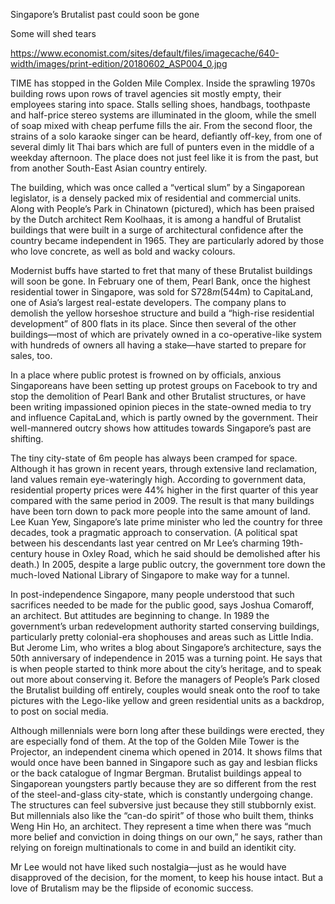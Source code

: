 Singapore’s Brutalist past could soon be gone

Some will shed tears

https://www.economist.com/sites/default/files/imagecache/640-width/images/print-edition/20180602_ASP004_0.jpg


TIME has stopped in the Golden Mile Complex. Inside the sprawling 1970s building rows upon rows of travel agencies sit mostly empty, their employees staring into space. Stalls selling shoes, handbags, toothpaste and half-price stereo systems are illuminated in the gloom, while the smell of soap mixed with cheap perfume fills the air. From the second floor, the strains of a solo karaoke singer can be heard, defiantly off-key, from one of several dimly lit Thai bars which are full of punters even in the middle of a weekday afternoon. The place does not just feel like it is from the past, but from another South-East Asian country entirely.

The building, which was once called a “vertical slum” by a Singaporean legislator, is a densely packed mix of residential and commercial units. Along with People’s Park in Chinatown (pictured), which has been praised by the Dutch architect Rem Koolhaas, it is among a handful of Brutalist buildings that were built in a surge of architectural confidence after the country became independent in 1965. They are particularly adored by those who love concrete, as well as bold and wacky colours.


Modernist buffs have started to fret that many of these Brutalist buildings will soon be gone. In February one of them, Pearl Bank, once the highest residential tower in Singapore, was sold for S$728m ($544m) to CapitaLand, one of Asia’s largest real-estate developers. The company plans to demolish the yellow horseshoe structure and build a “high-rise residential development” of 800 flats in its place. Since then several of the other buildings—most of which are privately owned in a co-operative-like system with hundreds of owners all having a stake—have started to prepare for sales, too.

In a place where public protest is frowned on by officials, anxious Singaporeans have been setting up protest groups on Facebook to try and stop the demolition of Pearl Bank and other Brutalist structures, or have been writing impassioned opinion pieces in the state-owned media to try and influence CapitaLand, which is partly owned by the government. Their well-mannered outcry shows how attitudes towards Singapore’s past are shifting.

The tiny city-state of 6m people has always been cramped for space. Although it has grown in recent years, through extensive land reclamation, land values remain eye-wateringly high. According to government data, residential property prices were 44% higher in the first quarter of this year compared with the same period in 2009. The result is that many buildings have been torn down to pack more people into the same amount of land. Lee Kuan Yew, Singapore’s late prime minister who led the country for three decades, took a pragmatic approach to conservation. (A political spat between his descendants last year centred on Mr Lee’s charming 19th-century house in Oxley Road, which he said should be demolished after his death.) In 2005, despite a large public outcry, the government tore down the much-loved National Library of Singapore to make way for a tunnel.

In post-independence Singapore, many people understood that such sacrifices needed to be made for the public good, says Joshua Comaroff, an architect. But attitudes are beginning to change. In 1989 the government’s urban redevelopment authority started conserving buildings, particularly pretty colonial-era shophouses and areas such as Little India. But Jerome Lim, who writes a blog about Singapore’s architecture, says the 50th anniversary of independence in 2015 was a turning point. He says that is when people started to think more about the city’s heritage, and to speak out more about conserving it. Before the managers of People’s Park closed the Brutalist building off entirely, couples would sneak onto the roof to take pictures with the Lego-like yellow and green residential units as a backdrop, to post on social media.

Although millennials were born long after these buildings were erected, they are especially fond of them. At the top of the Golden Mile Tower is the Projector, an independent cinema which opened in 2014. It shows films that would once have been banned in Singapore such as gay and lesbian flicks or the back catalogue of Ingmar Bergman. Brutalist buildings appeal to Singaporean youngsters partly because they are so different from the rest of the steel-and-glass city-state, which is constantly undergoing change. The structures can feel subversive just because they still stubbornly exist. But millennials also like the “can-do spirit” of those who built them, thinks Weng Hin Ho, an architect. They represent a time when there was “much more belief and conviction in doing things on our own,” he says, rather than relying on foreign multinationals to come in and build an identikit city.

Mr Lee would not have liked such nostalgia—just as he would have disapproved of the decision, for the moment, to keep his house intact. But a love of Brutalism may be the flipside of economic success.
